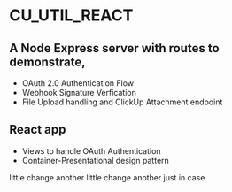 # CU_UTIL_REACT

## A Node Express server with routes to demonstrate,

- OAuth 2.0 Authentication Flow
- Webhook Signature Verfication
- File Upload handling and ClickUp Attachment endpoint

## React app

- Views to handle OAuth Authentication 
- Container-Presentational design pattern

little change
another little change
another just in case
